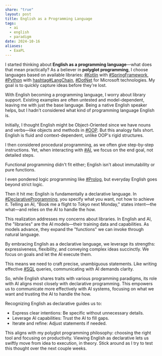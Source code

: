 ```yaml
---
share: "true"
layout: post
title: English as a Programming Language
tags:
  - ai
  - english
  - paradigm
date: 2024-10-16
aliases:
  - EaaPL
---
```

I started thinking about **English as a programming language**—what does that mean practically? As a believer in **polyglot programming**, I choose languages based on available libraries: [#Kotlin](https://www.linkedin.com/feed/hashtag/?keywords=kotlin&highlightedUpdateUrns=urn%3Ali%3Aactivity%3A7252378983852359680) with [#SpringFramework](https://www.linkedin.com/feed/hashtag/?keywords=springframework&highlightedUpdateUrns=urn%3Ali%3Aactivity%3A7252378983852359680), [#Python](https://www.linkedin.com/feed/hashtag/?keywords=python&highlightedUpdateUrns=urn%3Ali%3Aactivity%3A7252378983852359680) with [hashtag#LangChain](https://www.linkedin.com/feed/hashtag/?keywords=langchain&highlightedUpdateUrns=urn%3Ali%3Aactivity%3A7252378983852359680), [#DotNet](https://www.linkedin.com/feed/hashtag/?keywords=dotnet&highlightedUpdateUrns=urn%3Ali%3Aactivity%3A7252378983852359680) for Microsoft technologies. My goal is to quickly capture ideas before they're lost.  
  
With English becoming a programming language, I worry about library support. Existing examples are often untested and model-dependent, leaving me with just the base language. Being a native English speaker helps, but I hadn't considered what kind of programming language English is.  
  
Initially, I thought English might be Object-Oriented since we have nouns and verbs—like objects and methods in [#OOP](https://www.linkedin.com/feed/hashtag/?keywords=oop&highlightedUpdateUrns=urn%3Ali%3Aactivity%3A7252378983852359680). But this analogy falls short. English is fluid and context-dependent, unlike OOP's rigid structures.  
  
I then considered procedural programming, as we often give step-by-step instructions. Yet, when interacting with [#AI](https://www.linkedin.com/feed/hashtag/?keywords=ai&highlightedUpdateUrns=urn%3Ali%3Aactivity%3A7252378983852359680), we focus on the end goal, not detailed steps.  
  
Functional programming didn't fit either; English isn't about immutability or pure functions.  
  
I even pondered logic programming like [#Prolog](https://www.linkedin.com/feed/hashtag/?keywords=prolog&highlightedUpdateUrns=urn%3Ali%3Aactivity%3A7252378983852359680), but everyday English goes beyond strict logic.  
  
Then it hit me: English is fundamentally a declarative language. In [#DeclarativeProgramming](https://www.linkedin.com/feed/hashtag/?keywords=declarativeprogramming&highlightedUpdateUrns=urn%3Ali%3Aactivity%3A7252378983852359680), you specify what you want, not how to achieve it. Telling an AI, "Book me a flight to Tokyo next Monday," states intent—the what—and relies on the AI to handle the how.  
  
This realization addresses my concerns about libraries. In English and AI, the "libraries" are the AI models—their training data and capabilities. As models advance, they expand the "functions" we can invoke through natural language.  
  
By embracing English as a declarative language, we leverage its strengths: expressiveness, flexibility, and conveying complex ideas succinctly. We focus on goals and let the AI execute them.  
  
This means we need to craft precise, unambiguous statements. Like writing effective [#SQL](https://www.linkedin.com/feed/hashtag/?keywords=sql&highlightedUpdateUrns=urn%3Ali%3Aactivity%3A7252378983852359680) queries, communicating with AI demands clarity.  
  
So, while English shares traits with various programming paradigms, its role with AI aligns most closely with declarative programming. This empowers us to communicate more effectively with AI systems, focusing on what we want and trusting the AI to handle the how.  
  
Recognizing English as declarative guides us to:  
  
- Express clear intentions: Be specific without unnecessary details.  
- Leverage AI capabilities: Trust the AI to fill gaps.  
- Iterate and refine: Adjust statements if needed.  
  
This aligns with my polyglot programming philosophy: choosing the right tool and focusing on productivity. Viewing English as declarative lets us swiftly move from idea to execution, in theory. Stick around as I try to test this thought over the next couple weeks.


